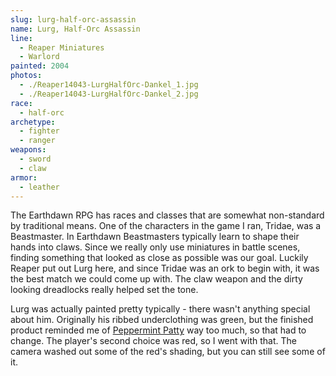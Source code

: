 ```yaml
---
slug: lurg-half-orc-assassin
name: Lurg, Half-Orc Assassin
line:
  - Reaper Miniatures
  - Warlord
painted: 2004
photos:
  - ./Reaper14043-LurgHalfOrc-Dankel_1.jpg
  - ./Reaper14043-LurgHalfOrc-Dankel_2.jpg
race:
  - half-orc
archetype:
  - fighter
  - ranger
weapons:
  - sword
  - claw
armor:
  - leather
---
```


The Earthdawn RPG has races and classes that are somewhat non-standard by traditional means. One of the characters in the game I ran, Tridae, was a Beastmaster. In Earthdawn Beastmasters typically learn to shape their hands into claws. Since we really only use miniatures in battle scenes, finding something that looked as close as possible was our goal. Luckily Reaper put out Lurg here, and since Tridae was an ork to begin with, it was the best match we could come up with. The claw weapon and the dirty looking dreadlocks really helped set the tone.

Lurg was actually painted pretty typically - there wasn't anything special about him. Originally his ribbed underclothing was green, but the finished product reminded me of [Peppermint Patty](http://peanuts.wikia.com/wiki/Patricia_%22Peppermint_Patty%22_Reichardt) way too much, so that had to change. The player's second choice was red, so I went with that. The camera washed out some of the red's shading, but you can still see some of it.
